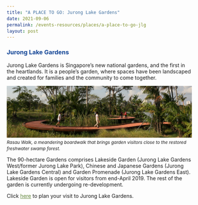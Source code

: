 ```yaml
---
title: "A PLACE TO GO: Jurong Lake Gardens"
date: 2021-09-06
permalink: /events-resources/places/a-place-to-go-jlg
layout: post
---
```

<h3 style="color:#124596; font-weight:bold;">Jurong Lake Gardens</h3>

Jurong Lake Gardens is Singapore’s new national gardens, and the first in the heartlands. It is a people’s garden, where spaces have been landscaped and created for families and the community to come together.

![Alt text for image on Isomer site](/images/rasauwalkbanner.jpg)
<span style="font-size:12px; font-style:italic;">Rasau Walk, a meandering boardwalk that brings garden visitors close to the restored freshwater swamp forest.</span>

The 90-hectare Gardens comprises Lakeside Garden (Jurong Lake Gardens West/former Jurong Lake Park), Chinese and Japanese Gardens (Jurong Lake Gardens Central) and Garden Promenade (Jurong Lake Gardens East).
Lakeside Garden is open for visitors from end-April 2019. The rest of the garden is currently undergoing re-development.

Click <a href="https://www.nparks.gov.sg/juronglakegardens/who-we-are/jurong-lake-gardens" style="color:#62863a;">here</a> to plan your visit to Jurong Lake Gardens.